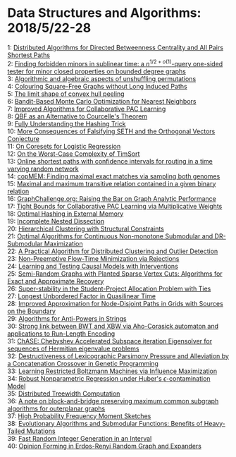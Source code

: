 # Data Structures and Algorithms: 2018/5/22-28  
1: [Distributed Algorithms for Directed Betweenness Centrality and All Pairs  Shortest Paths](https://doi.org/10.48550/arXiv.1805.08124)  
2: [Finding forbidden minors in sublinear time: a $n^{1/2+o(1)}$-query  one-sided tester for minor closed properties on bounded degree graphs](https://doi.org/10.48550/arXiv.1805.08187)  
3: [Algorithmic and algebraic aspects of unshuffling permutations](https://doi.org/10.48550/arXiv.1805.08255)  
4: [Colouring Square-Free Graphs without Long Induced Paths](https://doi.org/10.48550/arXiv.1805.08270)  
5: [The limit shape of convex hull peeling](https://doi.org/10.48550/arXiv.1805.08278)  
6: [Bandit-Based Monte Carlo Optimization for Nearest Neighbors](https://doi.org/10.48550/arXiv.1805.08321)  
7: [Improved Algorithms for Collaborative PAC Learning](https://doi.org/10.48550/arXiv.1805.08356)  
8: [QBF as an Alternative to Courcelle's Theorem](https://doi.org/10.48550/arXiv.1805.08456)  
9: [Fully Understanding the Hashing Trick](https://doi.org/10.48550/arXiv.1805.08539)  
10: [More Consequences of Falsifying SETH and the Orthogonal Vectors  Conjecture](https://doi.org/10.48550/arXiv.1805.08554)  
11: [On Coresets for Logistic Regression](https://doi.org/10.48550/arXiv.1805.08571)  
12: [On the Worst-Case Complexity of TimSort](https://doi.org/10.48550/arXiv.1805.08612)  
13: [Online shortest paths with confidence intervals for routing in a time  varying random network](https://doi.org/10.48550/arXiv.1805.09261)  
14: [copMEM: Finding maximal exact matches via sampling both genomes](https://doi.org/10.48550/arXiv.1805.08816)  
15: [Maximal and maximum transitive relation contained in a given binary  relation](https://doi.org/10.48550/arXiv.1805.08953)  
16: [GraphChallenge.org: Raising the Bar on Graph Analytic Performance](https://doi.org/10.48550/arXiv.1805.09675)  
17: [Tight Bounds for Collaborative PAC Learning via Multiplicative Weights](https://doi.org/10.48550/arXiv.1805.09217)  
18: [Optimal Hashing in External Memory](https://doi.org/10.48550/arXiv.1805.09423)  
19: [Incomplete Nested Dissection](https://doi.org/10.48550/arXiv.1805.09442)  
20: [Hierarchical Clustering with Structural Constraints](https://doi.org/10.48550/arXiv.1805.09476)  
21: [Optimal Algorithms for Continuous Non-monotone Submodular and  DR-Submodular Maximization](https://doi.org/10.48550/arXiv.1805.09480)  
22: [A Practical Algorithm for Distributed Clustering and Outlier Detection](https://doi.org/10.48550/arXiv.1805.09495)  
23: [Non-Preemptive Flow-Time Minimization via Rejections](https://doi.org/10.48550/arXiv.1805.09602)  
24: [Learning and Testing Causal Models with Interventions](https://doi.org/10.48550/arXiv.1805.09697)  
25: [Semi-Random Graphs with Planted Sparse Vertex Cuts: Algorithms for Exact  and Approximate Recovery](https://doi.org/10.48550/arXiv.1805.09747)  
26: [Super-stability in the Student-Project Allocation Problem with Ties](https://doi.org/10.48550/arXiv.1805.09887)  
27: [Longest Unbordered Factor in Quasilinear Time](https://doi.org/10.48550/arXiv.1805.09924)  
28: [Improved Approximation for Node-Disjoint Paths in Grids with Sources on  the Boundary](https://doi.org/10.48550/arXiv.1805.09956)  
29: [Algorithms for Anti-Powers in Strings](https://doi.org/10.48550/arXiv.1805.10042)  
30: [Strong link between BWT and XBW via Aho-Corasick automaton and  applications to Run-Length Encoding](https://doi.org/10.48550/arXiv.1805.10070)  
31: [ChASE: Chebyshev Accelerated Subspace iteration Eigensolver for  sequences of Hermitian eigenvalue problems](https://doi.org/10.48550/arXiv.1805.10121)  
32: [Destructiveness of Lexicographic Parsimony Pressure and Alleviation by a  Concatenation Crossover in Genetic Programming](https://doi.org/10.48550/arXiv.1805.10169)  
33: [Learning Restricted Boltzmann Machines via Influence Maximization](https://doi.org/10.48550/arXiv.1805.10262)  
34: [Robust Nonparametric Regression under Huber's $\epsilon$-contamination  Model](https://doi.org/10.48550/arXiv.1805.10406)  
35: [Distributed Treewidth Computation](https://doi.org/10.48550/arXiv.1805.10708)  
36: [A note on block-and-bridge preserving maximum common subgraph algorithms  for outerplanar graphs](https://doi.org/10.48550/arXiv.1805.10754)  
37: [High Probability Frequency Moment Sketches](https://doi.org/10.48550/arXiv.1805.10885)  
38: [Evolutionary Algorithms and Submodular Functions: Benefits of  Heavy-Tailed Mutations](https://doi.org/10.48550/arXiv.1805.10902)  
39: [Fast Random Integer Generation in an Interval](https://doi.org/10.48550/arXiv.1805.10941)  
40: [Opinion Forming in Erdos-Renyi Random Graph and Expanders](https://doi.org/10.48550/arXiv.1805.12172)  